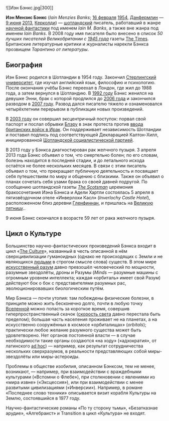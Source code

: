 ![[Иэн Бэнкс.jpg|300]]

**Иэн Мензис Бэнкс** (*Iain Menzies Banks*; [16 февраля](https://ru.wikipedia.org/wiki/16_февраля) [1954](https://ru.wikipedia.org/wiki/1954_год_в_литературе), [Данфермлин](https://ru.wikipedia.org/wiki/Данфермлин) — [9 июня](https://ru.wikipedia.org/wiki/9_июня) [2013](https://ru.wikipedia.org/wiki/2013_год), [Керколди](https://ru.wikipedia.org/wiki/Керколди)) — [шотландский](https://ru.wikipedia.org/wiki/Шотландия) писатель, работавший в жанре [научной фантастики](https://ru.wikipedia.org/wiki/Научная_фантастика) под именем *Iain M. Banks*, а также вне жанра под именем *Iain Banks*. В 2008 году имя писателя было внесено в список *50 лучших писателей Великобритании с [1945 года](https://ru.wikipedia.org/wiki/1945_год)* газеты [The Times](https://ru.wikipedia.org/wiki/The_Times). Британские литературные критики и журналисты нарекли Бэнкса прозвищем *Тарантино от литературы*.

## Биография

Иэн Бэнкс родился в Шотландии в 1954 году. Закончил [Стерлингский университет](https://ru.wikipedia.org/wiki/Стерлингский_университет), где изучал английский язык, философию и психологию. После окончания  учёбы Бэнкс переехал в Лондон, где жил до 1988 года, а затем вернулся в  Шотландию. В [1992 году](https://ru.wikipedia.org/wiki/1992_год) Бэнкс женился на девушке Энни, брак с которой продлился до [2006 года](https://ru.wikipedia.org/wiki/2006_год) и закончился разводом в [2007 году](https://ru.wikipedia.org/wiki/2007_год). Развод дался писателю тяжело и ознаменовался четырёхлетним перерывом в публикации новых произведений.

В [2003 году](https://ru.wikipedia.org/wiki/2003_год) он совершил эксцентричный поступок: порвал свой паспорт и послал обрывки [Блэру](https://ru.wikipedia.org/wiki/Блэр,_Тони) в знак протеста против [ввода британских войск в Ирак](https://ru.wikipedia.org/wiki/Вторжение_США_и_их_союзников_в_Ирак_(2003)). Он поддерживает независимость Шотландии и поставил подпись под соответствующей Декларацией Калтон-Хилл, инициированной [Шотландской социалистической партией](https://ru.wikipedia.org/wiki/Шотландская_социалистическая_партия).

В 2013 году у Бэнкса диагностирован рак желчного пузыря. 3 апреля 2013 года Бэнкс объявил о том, что смертельно болен; по его словам, болезнь находится в последней стадии, и до летального исхода остаётся не более нескольких месяцев. В связи с этим писатель объявил о том, что прекращает публичную  деятельность и посвящает себя путешествиям по миру и общению с близкими. Также он объявил о планах сочетать себя узами брака со своей давней  подругой. По сообщению шотландской газеты *[The Scotsman](https://ru.wikipedia.org/w/index.php?title=The_Scotsman&action=edit&redlink=1)* церемония бракосочетания Иэна Бэнкса и Адели Хартли состоялась 5 апреля в пятизвёздочном отеле «Инверлохи Касл» (*Inverlochy Castle Hotel*), расположенном близ деревни [Гленфиннан](https://ru.wikipedia.org/wiki/Гленфиннан), и пришлась на [Великую пятницу](https://ru.wikipedia.org/wiki/Великая_пятница)..

9 июня Бэнкс скончался в возрасте 59 лет от рака желчного пузыря.

## Цикл о Культуре

Большинство научно-фантастических произведений Бэнкса входит в цикл «[The Culture](https://ru.wikipedia.org/wiki/The_Culture)», названный в честь описанной в нём сверхцивилизации гуманоидных (однако не происходящих с Земли и не являющихся [людьми](https://ru.wikipedia.org/wiki/Человек_разумный) в строгом смысле слова) существ. В этом мире [искусственный разум](https://ru.wikipedia.org/wiki/Искусственный_интеллект) давно превзошёл человеческий по мощности, разумные звездолёты, дроны и Разумы (*Minds* — разумные машины с огромным уровнем интеллекта; каждая «орбиталь» имеет  свой Разум) действуют бок о бок с представителями разумных рас,  эволюционировавших биологическим путём.

Мир Бэнкса — почти утопия: там побеждены физические болезни, в принципе можно жить бесконечно долго, почти в любую точку [Вселенной](https://ru.wikipedia.org/wiki/Вселенная) можно попасть за короткое время, совершив гиперпространственный скачок ([скорость света](https://ru.wikipedia.org/wiki/Скорость_света) давно перестала быть пределом); большая часть населения проживает не на планетах, а на искусственно сооружённых в космосе «орбиталищах» (*orbitals*); практически любое желание разумного существа может быть удовлетворено.  Нет органов постоянной власти — в случае необходимости такие органы  создаются «на ходу» («адхократия», от латинского [ad hoc](https://ru.wikipedia.org/wiki/Ad_hoc)) — например, как результат сотрудничества нескольких сверхразумов, в  реальности представляющих собой миры-звездолёты или миры-астероиды.

Проблемы в обществе изобилия, описанном Бэнксом, тем не менее,  возникают, — например, при взаимодействии с враждебными культурами  («Вспомни о Флебе»), при столкновении с явлениями из «мира извне»  («Эксцессия»), или при взаимодействии с менее развитыми цивилизациями  («Инверсии»). Например, в романе «Последнее слово техники» описывается  визит корабля Культуры на Землю, состоявшийся в 1977 году.

Научно-фантастические романы «По ту сторону тьмы», «Безатказнае арудие», «Алгебраист» и Transition в цикл «Культура» не входят.